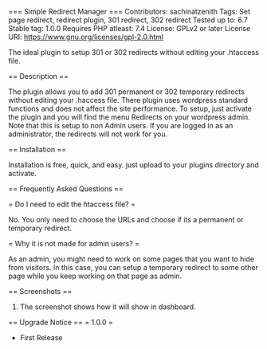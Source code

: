 === Simple Redirect Manager ===
Contributors: sachinatzenith
Tags: Set page redirect, redirect plugin, 301 redirect, 302 redirect
Tested up to: 6.7
Stable tag: 1.0.0
Requires PHP atleast: 7.4
License: GPLv2 or later
License URI: https://www.gnu.org/licenses/gpl-2.0.html


The ideal plugin to setup 301 or 302 redirects without editing your .htaccess file. 



== Description ==

The plugin allows you to add 301 permanent or 302 temporary redirects without editing your .haccess file. There plugin uses wordpress standard functions and does not affect the site performance.
To setup, just activate the plugin and you will find the menu Redirects on your wordpress admin. Note that this is setup to non Admin users. If you are logged in as an administrator, the redirects will not work for you. 



== Installation ==

Installation is free, quick, and easy. just upload to your plugins directory and activate.


== Frequently Asked Questions ==

= Do I need to edit the htaccess file? =

No. You only need to choose the URLs and choose if its a permanent or temporary redirect.


= Why it is not made for admin users? =

As an admin, you might need to work on some pages that you want to hide from visitors. In this case, you can setup a temporary redirect to some other page while you keep working on that page as admin.

== Screenshots ==
1. The screenshot shows how it will show in dashboard. 



== Upgrade Notice ==
= 1.0.0 =

* First Release
